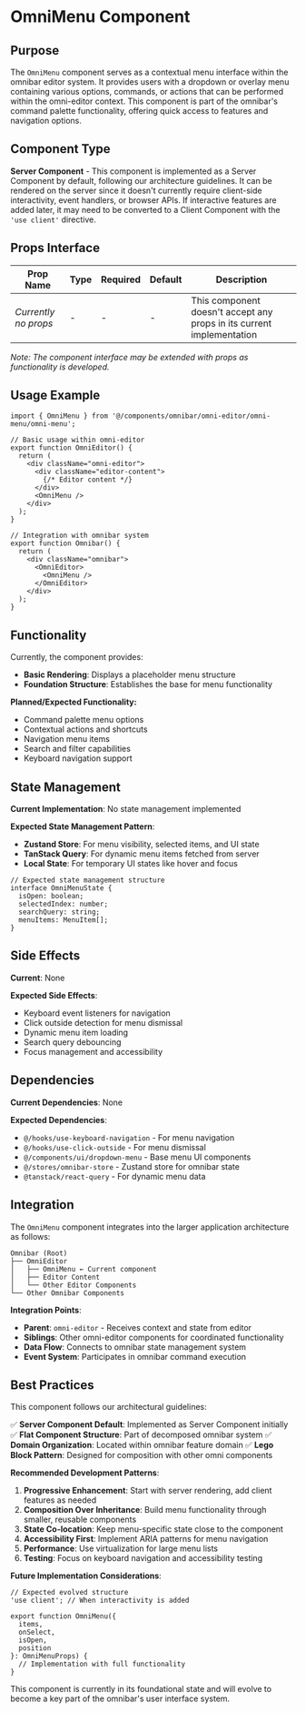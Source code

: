 # OmniMenu Component

## Purpose

The `OmniMenu` component serves as a contextual menu interface within the omnibar editor system. It provides users with a dropdown or overlay menu containing various options, commands, or actions that can be performed within the omni-editor context. This component is part of the omnibar's command palette functionality, offering quick access to features and navigation options.

## Component Type

**Server Component** - This component is implemented as a Server Component by default, following our architecture guidelines. It can be rendered on the server since it doesn't currently require client-side interactivity, event handlers, or browser APIs. If interactive features are added later, it may need to be converted to a Client Component with the `'use client'` directive.

## Props Interface

| Prop Name | Type | Required | Default | Description |
|-----------|------|----------|---------|-------------|
| *Currently no props* | - | - | - | This component doesn't accept any props in its current implementation |

*Note: The component interface may be extended with props as functionality is developed.*

## Usage Example

```tsx
import { OmniMenu } from '@/components/omnibar/omni-editor/omni-menu/omni-menu';

// Basic usage within omni-editor
export function OmniEditor() {
  return (
    <div className="omni-editor">
      <div className="editor-content">
        {/* Editor content */}
      </div>
      <OmniMenu />
    </div>
  );
}

// Integration with omnibar system
export function Omnibar() {
  return (
    <div className="omnibar">
      <OmniEditor>
        <OmniMenu />
      </OmniEditor>
    </div>
  );
}
```

## Functionality

Currently, the component provides:

- **Basic Rendering**: Displays a placeholder menu structure
- **Foundation Structure**: Establishes the base for menu functionality

**Planned/Expected Functionality:**
- Command palette menu options
- Contextual actions and shortcuts
- Navigation menu items
- Search and filter capabilities
- Keyboard navigation support

## State Management

**Current Implementation**: No state management implemented

**Expected State Management Pattern**:
- **Zustand Store**: For menu visibility, selected items, and UI state
- **TanStack Query**: For dynamic menu items fetched from server
- **Local State**: For temporary UI states like hover and focus

```tsx
// Expected state management structure
interface OmniMenuState {
  isOpen: boolean;
  selectedIndex: number;
  searchQuery: string;
  menuItems: MenuItem[];
}
```

## Side Effects

**Current**: None

**Expected Side Effects**:
- Keyboard event listeners for navigation
- Click outside detection for menu dismissal
- Dynamic menu item loading
- Search query debouncing
- Focus management and accessibility

## Dependencies

**Current Dependencies**: None

**Expected Dependencies**:
- `@/hooks/use-keyboard-navigation` - For menu navigation
- `@/hooks/use-click-outside` - For menu dismissal
- `@/components/ui/dropdown-menu` - Base menu UI components
- `@/stores/omnibar-store` - Zustand store for omnibar state
- `@tanstack/react-query` - For dynamic menu data

## Integration

The `OmniMenu` component integrates into the larger application architecture as follows:

```
Omnibar (Root)
├── OmniEditor
│   ├── OmniMenu ← Current component
│   ├── Editor Content
│   └── Other Editor Components
└── Other Omnibar Components
```

**Integration Points**:
- **Parent**: `omni-editor` - Receives context and state from editor
- **Siblings**: Other omni-editor components for coordinated functionality
- **Data Flow**: Connects to omnibar state management system
- **Event System**: Participates in omnibar command execution

## Best Practices

This component follows our architectural guidelines:

✅ **Server Component Default**: Implemented as Server Component initially
✅ **Flat Component Structure**: Part of decomposed omnibar system
✅ **Domain Organization**: Located within omnibar feature domain
✅ **Lego Block Pattern**: Designed for composition with other omni components

**Recommended Development Patterns**:

1. **Progressive Enhancement**: Start with server rendering, add client features as needed
2. **Composition Over Inheritance**: Build menu functionality through smaller, reusable components
3. **State Co-location**: Keep menu-specific state close to the component
4. **Accessibility First**: Implement ARIA patterns for menu navigation
5. **Performance**: Use virtualization for large menu lists
6. **Testing**: Focus on keyboard navigation and accessibility testing

**Future Implementation Considerations**:
```tsx
// Expected evolved structure
'use client'; // When interactivity is added

export function OmniMenu({ 
  items,
  onSelect,
  isOpen,
  position 
}: OmniMenuProps) {
  // Implementation with full functionality
}
```

This component is currently in its foundational state and will evolve to become a key part of the omnibar's user interface system.
